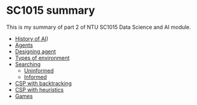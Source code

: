 # SC1015 summary

This is my summary of part 2 of NTU SC1015 Data Science and AI module.

- [History of AI](History%20of%20AI/History%20of%20AI.md))
- [Agents](Intelligent%20agent/Agents.md)
- [Designing agent](Intelligent%20agent/Design%20agent.md)
- [Types of environment](Intelligent%20agent/Environment.md)
- [Searching](Searching/Searching.md)
  - [Uninformed](Searching/Uninformed.md)
  - [Informed](Searching/Informed%20search.md)
- [CSP with backtracking](Constraint%20Satisfaction/CSP.md)
- [CSP with heuristics](Constraint%20Satisfaction/Heuristics%20CSP.md)
- [Games](Games/Search%20problem%20games.md)
